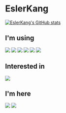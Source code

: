 # EslerKang
[![EslerKang's GitHub stats](https://github-readme-stats.vercel.app/api?username=EslerKang&count_private=true)](https://github.com/eslerkang/)

## I'm using
<a><img src="https://img.shields.io/badge/Python-5175A7?style=flat-square&logo=Python&logoColor=white"/></a>
<img src="https://img.shields.io/badge/Javascript-F0DF3E?style=flat-square&logo=Javascript&logoColor=white"/>
<img src="https://img.shields.io/badge/Typescript-5175A7?style=flat-square&logo=Typescript&logoColor=white"/>
<img src="https://img.shields.io/badge/HTML5-C5512C?style=flat-square&logo=HTML5&logoColor=white"/>
<img src="https://img.shields.io/badge/CSS-4371B2?style=flat-square&logo=CSS3&logoColor=white"/>
<img src="https://img.shields.io/badge/MySQL-4371B2?style=flat-square&logo=MySQL&logoColor=white"/>


## Interested in
<img src="https://img.shields.io/badge/BlockChain-grey?style=flat-square&logo=Bitcoin&logoColor=white"/>



## I'm here
<a href="https://velog.io/@eslerkang" target="_blank"><img src="https://img.shields.io/badge/Velog-20c997?style=flat-square&logo=Vimeo&logoColor=white"/></a>
<a href="mailto:eslerkang@gmail.com" target="_blank"><img src="https://img.shields.io/badge/Gmail-B54A3A?style=flat-square&logo=Gmail&logoColor=white"/></a>
